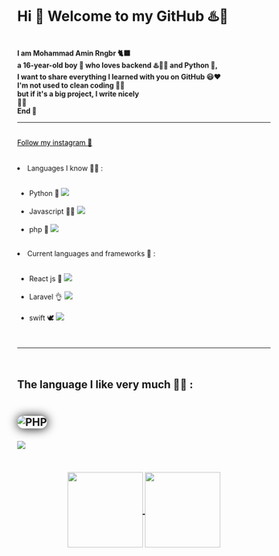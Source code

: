 <html>
<h1> Hi 👋 Welcome to my GitHub ♨️🕺 </h1>
<br>
<b>
I am Mohammad Amin Rngbr 🐈‍⬛
<br>
a 16-year-old boy 👦 who loves backend ♨️👨‍💻 and Python 🐍, 
<br>
I want to share everything I learned with you on GitHub 😃❤
<br>
I'm not used to clean coding 😮‍💨
<br>
but if it's a big project, I write nicely 
<br>
🤩😉
<br>
End 🌹
</b>
<hr>
<br>
<a style="color:black" href="https://instagram.com/xdeveloper2022">Follow my instagram 🤍</a>
<br>
<br>
<br>
<li>Languages ​​I know 👨‍💻 :</li>
<ul>
<br>
<li>Python 🐍 <img src="https://img.shields.io/badge/python-%23E34F26.svg?style=for-the-badge&logo=python&logoColor=green"></li>
<br>
<li>Javascript 👨‍🔧 <img src="https://img.shields.io/badge/javascript-%23E34F26.svg?style=for-the-badge&logo=javascript&logoColor=yellow"></li>
<br>
<li>php 🐘 <img src="https://img.shields.io/badge/php-%23E34F26.svg?style=for-the-badge&logo=php&logoColor=blue"></li>
</ul>
<br>
<li>Current languages ​​and frameworks 🦄 :</li>
<ul>
<br>
<li>React js 🤯 <img src="https://img.shields.io/badge/react-%23E34F26.svg?style=for-the-badge&logo=react&logoColor=darkblue"></li>
<br>
<li>Laravel 👌 <img src="https://img.shields.io/badge/Laravel-%23E34F26.svg?style=for-the-badge&logo=Laravel&logoColor=black"></li>
<br>
<li>swift 🕊 <img src="https://img.shields.io/badge/swift-%23E34F26.svg?style=for-the-badge&logo=swift&logoColor=black"></li>
</ul>
<br>
<hr>
<br>
<h2> The language I like very much 🤩😍 :
<br>
<br>
<br>
<img style="border-radius:30px; box-shadow:black 0.5px 0.5px 20px 0px;" alt="PHP" src="https://static.radib.com/uploadcenter/upload/838354558php-programming-language.jpg"></img>
<br>
 <br>
 <img src="https://img.shields.io/badge/                AMINRNGBR1122-%23E34F26.svg?style=for-the-badge&logo=AMIN&logoColor=black&color=black">
<br>
<br>
<p align="center">
  <a href="https://github.com/ReZeroE">
    <img align="center" height="150em" src="https://github-readme-stats-coral-five.vercel.app/api?username=aminrngbr1122&show_icons=true&theme=material-palenight&include_all_commits=true&count_private=true&hide=issues"/>
  </a>
  <a href="https://github.com/ReZeroE/AnilistPython">
    <img align="center" height="150em" src="https://github-readme-stats.vercel.app/api/pin/?username=aminrngbr1122&repo=AnilistPython&layout=compact&langs_count=8&theme=material-palenight&count_private=true"/>
  </a>
</p>
</html>

